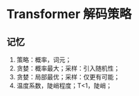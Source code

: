 # Transformer 解码策略

## 记忆

1. 策略：概率，词元；
2. 贪婪：概率最大；采样：引入随机性；
3. 贪婪：局部最优；采样：仅更有可能；
4. 温度系数，陡峭程度；T<1，陡峭；
